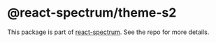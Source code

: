 # @react-spectrum/theme-s2

This package is part of [react-spectrum](https://github.com/adobe/react-spectrum). See the repo for more details.